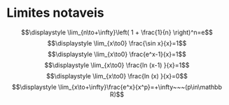 # Limites notaveis
$$\displaystyle \lim_{n\to+\infty}\left( 1 + \frac{1}{n} \right)^n=e$$$$\displaystyle \lim_{x\to0} \frac{\sin x}{x}=1$$
$$\displaystyle \lim_{x\to0} \frac{e^x-1}{x}=1$$
$$\displaystyle \lim_{x\to0} \frac{ln (x-1) }{x}=1$$
$$\displaystyle \lim_{x\to0} \frac{ln (x) }{x}=0$$
$$\displaystyle \lim_{x\to+\infty}\frac{e^x}{x^p}=+\infty~~~(p\in\mathbb R)$$
